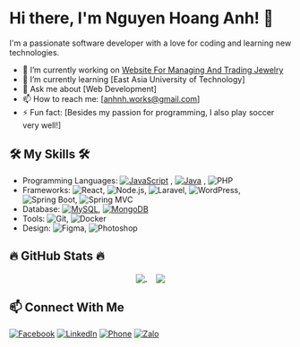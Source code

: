 # Hi there, I'm Nguyen Hoang Anh! 👋

I'm a passionate software developer with a love for coding and learning new technologies. 

- 🔭 I’m currently working on [Website For Managing And Trading Jewelry](link-to-project)
- 🌱 I’m currently learning [East Asia University of Technology]
- 💬 Ask me about [Web Development]
- 📫 How to reach me: [anhnh.works@gmail.com]
- ⚡ Fun fact: [Besides my passion for programming, I also play soccer very well!]

## 🛠️ My Skills 🛠️

- Programming Languages: [![JavaScript](https://img.shields.io/badge/-JavaScript-F7DF1E?style=flat&logo=javascript&logoColor=black)](https://developer.mozilla.org/en-US/docs/Web/JavaScript)
, [![Java](https://img.shields.io/badge/-Java-007396?style=flat&logo=java&logoColor=white)](https://www.java.com/)
, ![PHP](https://img.shields.io/badge/-PHP-333333?style=flat&logo=php)
- Frameworks: ![React](https://img.shields.io/badge/-React-333333?style=flat&logo=react), ![Node.js](https://img.shields.io/badge/-Node.js-333333?style=flat&logo=node.js), ![Laravel](https://img.shields.io/badge/-Laravel-333333?style=flat&logo=laravel), ![WordPress](https://img.shields.io/badge/-WordPress-333333?style=flat&logo=wordpress), ![Spring Boot](https://img.shields.io/badge/-Spring%20Boot-333333?style=flat&logo=spring-boot), ![Spring MVC](https://img.shields.io/badge/-Spring%20MVC-333333?style=flat&logo=spring)
- Database: [![MySQL](https://img.shields.io/badge/-MySQL-4479A1?style=flat&logo=mysql&logoColor=white)](https://www.mysql.com/), [![MongoDB](https://img.shields.io/badge/-MongoDB-47A248?style=flat&logo=mongodb&logoColor=white)](https://www.mongodb.com/)
- Tools: ![Git](https://img.shields.io/badge/-Git-333333?style=flat&logo=git), ![Docker](https://img.shields.io/badge/-Docker-333333?style=flat&logo=docker)
- Design: ![Figma](https://img.shields.io/badge/-Figma-333333?style=flat&logo=figma), ![Photoshop](https://img.shields.io/badge/-Photoshop-333333?style=flat&logo=adobe-photoshop)

## 🔥 GitHub Stats 🔥
<div align="center">
  <a href="#" alt="" title="AnhTechnologies">
    <image align="center" src="https://github-readme-stats.vercel.app/api/top-langs/?username=AnhTechnologies&layout=compact&theme=radical"></image>
  </a>
  &nbsp;&nbsp;&nbsp;
  <a href="#" alt="" title="AnhTechnologies">
    <image align="center" src="https://github-readme-stats.vercel.app/api?username=AnhTechnologies&show_icons=true&theme=radical"></image>
  </a>
</div>


## 📫 Connect With Me
[![Facebook](https://img.shields.io/badge/-Facebook-1877F2?style=flat&logo=facebook&logoColor=white)](https://www.facebook.com/anhtech21)
[![LinkedIn](https://img.shields.io/badge/-LinkedIn-0077B5?style=flat&logo=linkedin&logoColor=white)](https://www.linkedin.com/in/AnhTechnologies)
[![Phone](https://img.shields.io/badge/-Phone-34b7f1?style=flat&logo=phone&logoColor=white)](tel:+84779363295)
[![Zalo](https://img.shields.io/badge/-Zalo-0085CA?style=flat&logo=wechat&logoColor=white)](https://zalo.me/0779363295)

